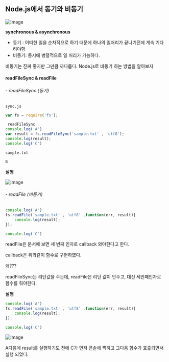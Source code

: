 ## Node.js에서 동기와 비동기

![image](https://user-images.githubusercontent.com/66653324/104564627-80222c00-568e-11eb-9264-ef629a9ea576.png)


__synchronous & asynchronous__

- 동기 : 어떠한 일을 순차적으로 하기 때문에 하나의 일처리가 끝나기전에 계속 기다려야함
- 비동기: 동시에 병렬적으로 일 처리가 가능하다.

비동기는 진짜 좋지만 그만큼 까다롭다. Node.js로 비동기 하는 방법을 알아보자



#### readFileSync & readFile

###### - readFileSync (동기)

`sync.js`
```javascript
var fs = require('fs');

 readFileSync
console.log('A')
var result = fs.readFileSync('sample.txt' , 'utf8');
console.log(result);
console.log('C')

```
`sample.txt`
```
B
```

**실행**

![image](https://user-images.githubusercontent.com/66653324/104566085-86b1a300-5690-11eb-9889-4c901beecb69.png)


 ###### - readFile (비동기)

```javascript
console.log('A')
fs.readFile('sample.txt' , 'utf8' ,function(err, result){
    console.log(result);
});

console.log('C')

```
readFile은 문서에 보면 세 번째 인자로 callback 와야한다고 한다. <br/>

callback은 위와같이 함수로 구현하였다. 

왜???  <br/>

readFileSync는 리턴값을 주는데, 
readFile은 리턴 값이 안주고, 대신 세번째인자로 함수를 줘야한다.


**실행**

```javascript
console.log('A')
fs.readFile('sample.txt' , 'utf8' ,function(err, result){
    console.log(result);
});

console.log('C')

```
![image](https://user-images.githubusercontent.com/66653324/104566732-53bbdf00-5691-11eb-9b30-a90f2009bc66.png)

A다음에 result를 실행하기도 전에 C가 먼저 콘솔에 찍히고 그다음 함수가 호출되면서 실행 되었다.


